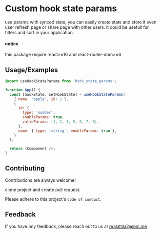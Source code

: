 # Custom hook state params

use params with synced state, you can easily create state and store it even user refresh page or share page with other users. it could be usefull for filters and sort in your application.

#### notice

this package require react>=16 and react-router-dom>=6

## Usage/Examples

```javascript
import useHookStateParams from 'hook_state_params';

function App() {
  const [hookState, setHookState] = useHookStateParams(
    { name: 'apple', id: 2 },
    {
      id: {
        type: 'number',
        enableParams: true,
        validParams: [1, 2, 3, 5, 6, 7, 8],
      },
      name: { type: 'string', enableParams: true },
    }
  );

  return <Component />;
}
```

## Contributing

Contributions are always welcome!

clone project and create pull request.

Please adhere to this project's `code of conduct`.

## Feedback

If you have any feedback, please reach out to us at realattila2@pm.me

